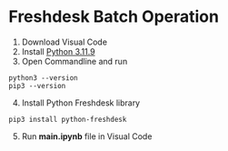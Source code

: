 # Freshdesk Batch Operation

1. Download Visual Code
2. Install [Python 3.11.9](https://www.python.org/downloads/release/python-3119/)
3. Open Commandline and run
```
python3 --version
pip3 --version
```
4. Install Python Freshdesk library
```
pip3 install python-freshdesk
```
5. Run **main.ipynb** file in Visual Code
